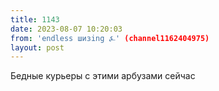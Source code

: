 ```yaml
---
title: 1143
date: 2023-08-07 10:20:03
from: 'endless шизing ⍼' (channel1162404975)
layout: post
---
```


Бедные курьеры с этими арбузами сейчас
